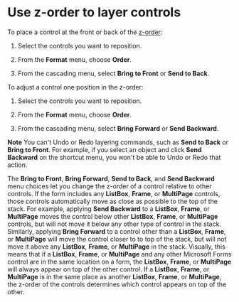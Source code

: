 
# Use z-order to layer controls

To place a control at the front or back of the  [z-order](b8bdf64f-5920-1ae9-16d0-b26d09524a30.md):



1. Select the controls you want to reposition.
    
2. From the  **Format** menu, choose **Order**.
    
3. From the cascading menu, select  **Bring to Front** or **Send to Back**.
    

To adjust a control one position in the z-order:


1. Select the controls you want to reposition.
    
2. From the  **Format** menu, choose **Order**.
    
3. From the cascading menu, select  **Bring Forward** or **Send Backward**.
    


 **Note**  You can't Undo or Redo layering commands, such as  **Send to Back** or **Bring to Front**. For example, if you select an object and click  **Send Backward** on the shortcut menu, you won't be able to Undo or Redo that action.

The  **Bring to Front**,  **Bring Forward**,  **Send to Back**, and  **Send Backward** menu choices let you change the z-order of a control relative to other controls. If the form includes any **ListBox**,  **Frame**, or  **MultiPage** controls, those controls automatically move as close as possible to the top of the stack. For example, applying **Send Backward** to a **ListBox**,  **Frame**, or  **MultiPage** moves the control below other **ListBox**,  **Frame**, or  **MultiPage** controls, but will not move it below any other type of control in the stack. Similarly, applying **Bring Forward** to a control other than a **ListBox**,  **Frame**, or  **MultiPage** will move the control closer to to top of the stack, but will not move it above any **ListBox**,  **Frame**, or  **MultiPage** in the stack.
Visually, this means that if a  **ListBox**,  **Frame**, or  **MultiPage** and any other Microsoft Forms control are in the same location on a form, the **ListBox**,  **Frame**, or  **MultiPage** will always appear on top of the other control. If a **ListBox**,  **Frame**, or  **MultiPage** is in the same place as another **ListBox**,  **Frame**, or  **MultiPage**, the z-order of the controls determines which control appears on top of the other.
